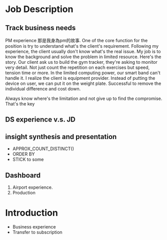 # Job Description
## Track business needs
PM experience
那是我身為pm的故事. One of the core function for the position is try to understand what's the client's requirement.  Following my experience, the client usually don't know what's the real issue. My job is to know the background and solve the problem in limited resource. Here's the story. Our client ask us to build the gym tracker, they're asking to monitor very detail. Not just count the repetition on each exercises but speed, tension time or more. In the limited computing power, our smart band can't handle it. I realize the client is equipment provider. Instead of putting the device on user, we can put it on the weight plate. Successful to remove the individual difference and cost down. 

Always know where's the limitation and not give up to find the compromise. That's the key


##  DS experience v.s. JD

## insight synthesis and presentation
- APPROX_COUNT_DISTINCT()
- ORDER BY
- STICK to some 
## Dashboard

1. Airport experience. 
2. Production

# Introduction
- Business experience
- Transfer to subscription
<!--stackedit_data:
eyJoaXN0b3J5IjpbLTIwNDc5ODcyMCwtMTAwMzc5NTM3NSwyND
EyNzA3MjAsMjk5OTU2NTYyLC0xODAyMzA5OTczXX0=
-->